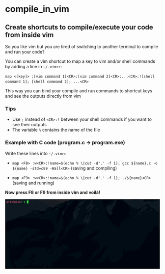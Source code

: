 # compile_in_vim

## Create shortcuts to compile/execute your code from inside vim

So you like vim but you are tired of switching to another terminal to compile and run your code?

You can create a vim shortcut to map a key to vim and/or shell commands by adding a line in `~/.vimrc`:

`map <[key]> :[vim command 1]<CR>:[vim command 2]<CR>:...<CR>:![shell command 1]; [shell command 2]; ...<CR>`

This way you can bind your compile and run commands to shortcut keys and see the outputs directly from vim

### Tips
- Use `;` instead of `<CR>:!` between your shell commands if you want to see their outputs
- The variable `%` contains the name of the file

### Example with C code (program.c -> program.exe)

Write these lines into `~/.vimrc`

- `map <F8> :w<CR>:!name=$(echo % \|cut -d'.' -f 1); gcc ${name}.c -o ${name} -std=c89 -Wall<CR>` (saving and compiling)

- `map <F9> :w<CR>:!name=$(echo % \|cut -d'.' -f 1); ./${name}<CR>` (saving and running)

**Now press F8 or F9 from inside vim and voilà!**

![Alt text](./show.gif?raw=true "Title")
